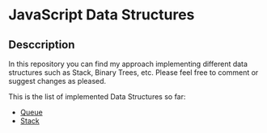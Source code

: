 # JavaScript Data Structures

## Desccription

In this repository you can find my approach implementing different data structures such as Stack, Binary Trees, etc. Please feel free to comment or suggest changes as pleased.

This is the list of implemented Data Structures so far:

- [Queue](./data-structures/queue.js)
- [Stack](./data-structures/stack.js)
